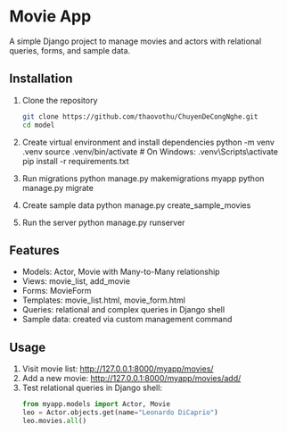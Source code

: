 # Movie App

A simple Django project to manage movies and actors with relational queries, forms, and sample data.


## Installation

1. Clone the repository
   ```bash
   git clone https://github.com/thaovothu/ChuyenDeCongNghe.git
   cd model


2. Create virtual environment and install dependencies
    python -m venv .venv
    source .venv/bin/activate  # On Windows: .venv\Scripts\activate
    pip install -r requirements.txt


3. Run migrations
    python manage.py makemigrations myapp
    python manage.py migrate


4. Create sample data
    python manage.py create_sample_movies


5. Run the server
    python manage.py runserver



## Features

- Models: Actor, Movie with Many-to-Many relationship
- Views: movie_list, add_movie
- Forms: MovieForm
- Templates: movie_list.html, movie_form.html
- Queries: relational and complex queries in Django shell
- Sample data: created via custom management command



## Usage

1. Visit movie list: http://127.0.0.1:8000/myapp/movies/
2. Add a new movie: http://127.0.0.1:8000/myapp/movies/add/
3. Test relational queries in Django shell:
   ```python
   from myapp.models import Actor, Movie
   leo = Actor.objects.get(name="Leonardo DiCaprio")
   leo.movies.all()
